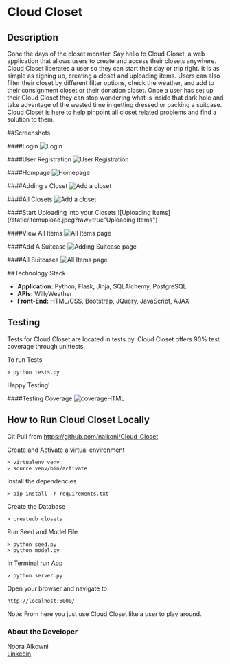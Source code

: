 # Cloud Closet


## Description

Gone the days of the closet monster. Say hello to Cloud Closet, a web application that allows users to create and access their closets anywhere. Cloud Closet liberates a user so they can start their day or trip right. It is as simple as signing up, creating a closet and uploading items. Users can also filter their closet by different filter options, check the weather, and add to their consignment closet or their donation closet. Once a user has set up their Cloud Closet they can stop wondering what is inside that dark hole and take advantage of the wasted time in getting dressed or packing a suitcase. Cloud Closet is here to help pinpoint all closet related problems and find a solution to them.


##Screenshots

####Login
![Login](/static/login.jpg?raw=true "Login Page")

####User Registration 
![User Registration](/static/user_registration.jpg?raw=true "User Registration Page")

####Hompage
![Homepage](/static/images/hompage.png?raw=true "Homepage")

####Adding a Closet
![Add a closet](/static/addcloset.jpg?raw=true "Adding a Closet")

####All Closets
![Add a closet](/static/allclosets.jpeg?raw=true "Once a Closet has been added to database")

####Start Uploading into your Closets
![Uploading Items](/static/itemupload.jpeg?raw=true"Uploading Items")

####View All Items
![All Items page](/static/allitems.jpeg?raw=true "All Items page")

####Add A Suitcase
![Adding Suitcase page](/static/addsuitcase.jpeg?raw=true "Adding Suitcase page")

####All Suitcases
![All Items page](/static/allsuitcase.jpeg?raw=true "All Suitcases page")



##Technology Stack

- **Application:** Python, Flask, Jinja, SQLAlchemy, PostgreSQL
- **APIs:** WillyWeather
- **Front-End:** HTML/CSS, Bootstrap, JQuery, JavaScript, AJAX

## Testing

Tests for Cloud Closet are located in tests.py. Cloud Closet offers 90% test coverage through unittests.

To run Tests 

```
> python tests.py
```

Happy Testing! 

####Testing Coverage
![coverageHTML](/static/coverage.jpg?raw=true "Testing Coverage")


## How to Run Cloud Closet Locally

Git Pull from https://github.com/nalkoni/Cloud-Closet


Create and Activate a virtual environment 

```
> virtualenv venv
> source venv/bin/activate
```

Install the dependencies

```
> pip install -r requirements.txt
```

Create the Database

```
> createdb closets
```

Run Seed and Model File

```
> python seed.py
> python model.py
```

In Terminal run App
```
> python server.py
```


Open your browser and navigate to 

```
http://localhost:5000/
```

Note: From here you just use Cloud Closet like a user to play around.




### About the Developer    
Noora Alkowni       
[Linkedin](https://www.linkedin.com/in/nooraalkoni)    
 

